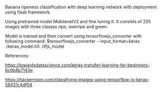 
Banana ripeness classification with deep learning network with deployment using flask framework.

Using pretrained model MobilenetV2 and fine tuning it.
It consists of 255 images with three classes ripe, overripe and green.

Model is trained and then convert using tensorflowjs_converter with following command:
$tensorflowjs_converter --input_format=keras ./keras_model.h5 ./tfjs_model



References:


https://towardsdatascience.com/keras-transfer-learning-for-beginners-6c9b8b7143e

https://hackernoon.com/classifying-images-using-tensorflow-js-keras-58431c4df04

